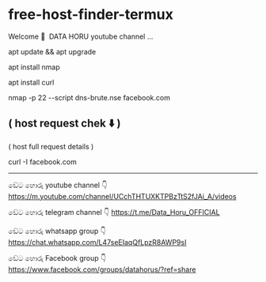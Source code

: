 # free-host-finder-termux
Welcome 🙏  DATA HORU youtube channel ...


apt update && apt upgrade

apt install nmap

apt install curl

nmap -p 22 --script dns-brute.nse facebook.com

( host request chek ⬇️ )
-------------------------------------------------------------------------------
( host full request details	)

curl -I facebook.com

--------------------------------------------------------------------------------
ඩේට හොරු youtube channel 👇
https://m.youtube.com/channel/UCchTHTUXKTPBzTtS2fJAi_A/videos 

ඩේට හොරු telegram channel 👇
https://t.me/Data_Horu_OFFICIAL 

ඩේට හොරු whatsapp group 👇
https://chat.whatsapp.com/L47seEIaqQfLpzR8AWP9sI 

ඩේට හොරු Facebook group 👇
https://www.facebook.com/groups/datahorus/?ref=share
